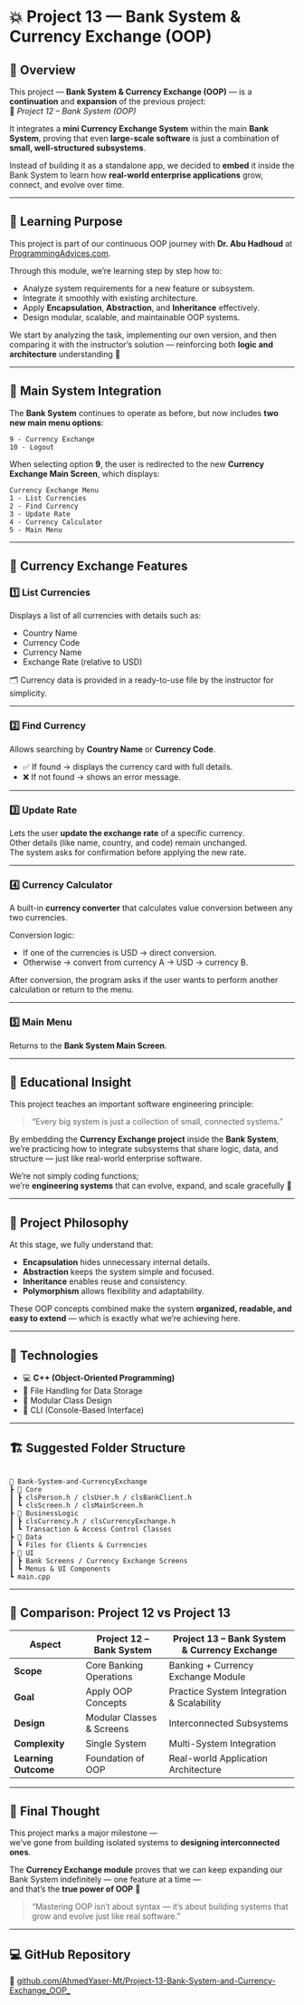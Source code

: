 # 💥 Project 13 — Bank System & Currency Exchange (OOP)

## 📖 Overview

This project — **Bank System & Currency Exchange (OOP)** — is a **continuation** and **expansion** of the previous project:  
🧩 *Project 12 – Bank System (OOP)*  

It integrates a **mini Currency Exchange System** within the main **Bank System**, proving that even **large-scale software** is just a combination of **small, well-structured subsystems**.  

Instead of building it as a standalone app, we decided to **embed** it inside the Bank System to learn how **real-world enterprise applications** grow, connect, and evolve over time.  

---

## 🎯 Learning Purpose

This project is part of our continuous OOP journey with **Dr. Abu Hadhoud** at [ProgrammingAdvices.com](https://www.programmingadvices.com).  

Through this module, we’re learning step by step how to:  
- Analyze system requirements for a new feature or subsystem.  
- Integrate it smoothly with existing architecture.  
- Apply **Encapsulation**, **Abstraction**, and **Inheritance** effectively.  
- Design modular, scalable, and maintainable OOP systems.  

We start by analyzing the task, implementing our own version, and then comparing it with the instructor’s solution — reinforcing both **logic and architecture** understanding 🔁  

---

## 🏦 Main System Integration

The **Bank System** continues to operate as before, but now includes **two new main menu options**:

```
9 - Currency Exchange
10 - Logout
```

When selecting option **9**, the user is redirected to the new **Currency Exchange Main Screen**, which displays:

```
Currency Exchange Menu
1 - List Currencies
2 - Find Currency
3 - Update Rate
4 - Currency Calculator
5 - Main Menu
```


---

## 💱 Currency Exchange Features

### 1️⃣ List Currencies  
Displays a list of all currencies with details such as:  
- Country Name  
- Currency Code  
- Currency Name  
- Exchange Rate (relative to USD)  

🗂️ Currency data is provided in a ready-to-use file by the instructor for simplicity.

---

### 2️⃣ Find Currency  
Allows searching by **Country Name** or **Currency Code**.  
- ✅ If found → displays the currency card with full details.  
- ❌ If not found → shows an error message.

---

### 3️⃣ Update Rate  
Lets the user **update the exchange rate** of a specific currency.  
Other details (like name, country, and code) remain unchanged.  
The system asks for confirmation before applying the new rate.

---

### 4️⃣ Currency Calculator  
A built-in **currency converter** that calculates value conversion between any two currencies.  

Conversion logic:  
- If one of the currencies is USD → direct conversion.  
- Otherwise → convert from currency A → USD → currency B.  

After conversion, the program asks if the user wants to perform another calculation or return to the menu.

---

### 5️⃣ Main Menu  
Returns to the **Bank System Main Screen**.

---

## 🧠 Educational Insight

This project teaches an important software engineering principle:  
> “Every big system is just a collection of small, connected systems.”  

By embedding the **Currency Exchange project** inside the **Bank System**, we’re practicing how to integrate subsystems that share logic, data, and structure — just like real-world enterprise software.  

We’re not simply coding functions;  
we’re **engineering systems** that can evolve, expand, and scale gracefully 🚀  

---

## 🧩 Project Philosophy

At this stage, we fully understand that:  
- **Encapsulation** hides unnecessary internal details.  
- **Abstraction** keeps the system simple and focused.  
- **Inheritance** enables reuse and consistency.  
- **Polymorphism** allows flexibility and adaptability.  

These OOP concepts combined make the system **organized, readable, and easy to extend** — which is exactly what we’re achieving here.  

---

## 🔧 Technologies

- 💻 **C++ (Object-Oriented Programming)**
- 🧱 File Handling for Data Storage
- 🧩 Modular Class Design
- 🧮 CLI (Console-Based Interface)

---

## 🏗️ Suggested Folder Structure

```text

📂 Bank-System-and-CurrencyExchange
┣ 📁 Core
┃ ┣ clsPerson.h / clsUser.h / clsBankClient.h
┃ ┗ clsScreen.h / clsMainScreen.h
┣ 📁 BusinessLogic
┃ ┣ clsCurrency.h / clsCurrencyExchange.h
┃ ┗ Transaction & Access Control Classes
┣ 📁 Data
┃ ┗ Files for Clients & Currencies
┣ 📁 UI
┃ ┣ Bank Screens / Currency Exchange Screens
┃ ┗ Menus & UI Components
┗ main.cpp

```


---

## 🧩 Comparison: Project 12 vs Project 13

| Aspect | Project 12 – Bank System | Project 13 – Bank System & Currency Exchange |
|--------|--------------------------|----------------------------------------------|
| **Scope** | Core Banking Operations | Banking + Currency Exchange Module |
| **Goal** | Apply OOP Concepts | Practice System Integration & Scalability |
| **Design** | Modular Classes & Screens | Interconnected Subsystems |
| **Complexity** | Single System | Multi-System Integration |
| **Learning Outcome** | Foundation of OOP | Real-world Application Architecture |

---

## 💬 Final Thought

This project marks a major milestone —  
we’ve gone from building isolated systems to **designing interconnected ones**.  

The **Currency Exchange module** proves that we can keep expanding our Bank System indefinitely — one feature at a time —  
and that’s the **true power of OOP** 💪  

> “Mastering OOP isn’t about syntax — it’s about building systems that grow and evolve just like real software.”

---

## 💻 GitHub Repository  
🔗 [github.com/AhmedYaser-Mt/Project-13-Bank-System-and-Currency-Exchange_OOP_](https://github.com/AhmedYaser-Mt/Project-13-Bank-System-and-Currency-Exchange_OOP_)

